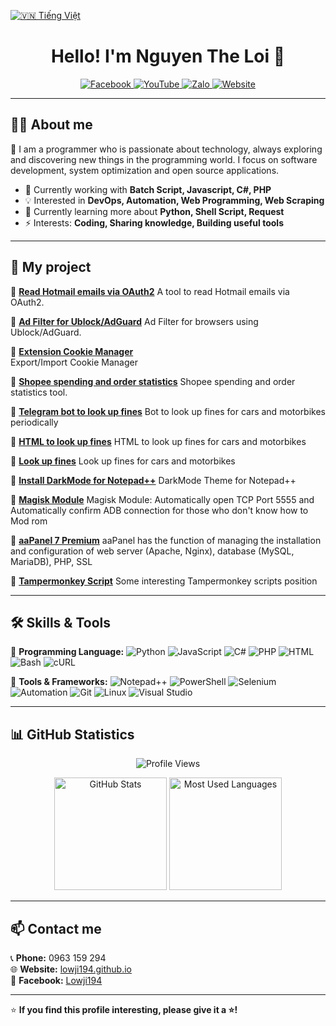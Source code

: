 [![🇻🇳 Tiếng Việt](https://img.shields.io/badge/Ngôn_ngữ-Tiếng_Việt-red?style=for-the-badge&logo=Google%20Translate)](README.md)
<h1 align="center">Hello! I'm Nguyen The Loi 👋</h1>

<p align="center">
 <a href="https://www.facebook.com/Lowji194/" target="_blank">
 <img src="https://img.shields.io/badge/Facebook-%231877F2.svg?style=for-the-badge&logo=facebook&logoColor=white" alt="Facebook">
 </a>
 <a href="http://youtube.com/lowji194" target="_blank">
 <img src="https://img.shields.io/badge/YouTube-%23FF0000.svg?style=for-the-badge&logo=youtube&logoColor=white" alt="YouTube">
 </a>
 <a href="https://zalo.me/0963159294" target="_blank">
<img src="https://img.shields.io/badge/Zalo-%230182CA.svg?style=for-the-badge&logo=web&logoColor=white" alt="Zalo">
</a>
<a href="https://lowji194.github.io/" target="_blank">
<img src="https://img.shields.io/badge/Website-%23000000.svg?style=for-the-badge&logo=web&logoColor=white" alt="Website">
</a>
</p>

---

## 👨‍💻 About me
🚀 I am a programmer who is passionate about technology, always exploring and discovering new things in the programming world. I focus on software development, system optimization and open source applications.

- 🔭 Currently working with **Batch Script, Javascript, C#, PHP**
- 💡 Interested in **DevOps, Automation, Web Programming, Web Scraping**
- 🌱 Currently learning more about **Python, Shell Script, Request**
- ⚡ Interests: **Coding, Sharing knowledge, Building useful tools**

---

## 💼 My project

🔹 **[Read Hotmail emails via OAuth2](https://theloi.io.vn/tools/)**
A tool to read Hotmail emails via OAuth2.

🔹 **[Ad Filter for Ublock/AdGuard](https://github.com/lowji194/AdsBlock-Filter)**
Ad Filter for browsers using Ublock/AdGuard.

🔹 **[Extension Cookie Manager](https://github.com/lowji194/Extension-Cookie-Manager)**  
Export/Import Cookie Manager

🔹 **[Shopee spending and order statistics](https://github.com/lowji194/Shopee-statistics)**
Shopee spending and order statistics tool.

🔹 **[Telegram bot to look up fines](https://github.com/lowji194/Bot-telegram-Tracuuphatnguoi)** 
Bot to look up fines for cars and motorbikes periodically

🔹 **[HTML to look up fines](https://github.com/lowji194/tracuuphatnguoi)** 
HTML to look up fines for cars and motorbikes

🔹 **[Look up fines](https://github.com/lowji194/tracuuphatnguoi)** 
Look up fines for cars and motorbikes

🔹 **[Install DarkMode for Notepad++](https://github.com/lowji194/Npp-1-Dark)**
DarkMode Theme for Notepad++

🔹 **[Magisk Module](https://github.com/lowji194/Module-Magisk)**
Magisk Module: Automatically open TCP Port 5555 and Automatically confirm ADB connection for those who don't know how to Mod rom

🔹 **[aaPanel 7 Premium](https://github.com/lowji194/aaPanel)**
aaPanel has the function of managing the installation and configuration of web server (Apache, Nginx), database (MySQL, MariaDB), PHP, SSL

🔹 **[Tampermonkey Script](https://github.com/lowji194/Tampermonkey)**
Some interesting Tampermonkey scripts position

---

## 🛠 Skills & Tools

🔹 **Programming Language:**
![Python](https://img.shields.io/badge/Python-%233776AB.svg?style=flat&logo=python&logoColor=white) 
![JavaScript](https://img.shields.io/badge/JavaScript-%23F7DF1E.svg?style=flat&logo=javascript&logoColor=black)
![C#](https://img.shields.io/badge/C%23-%23239120.svg?style=flat&logo=csharp&logoColor=white)
![PHP](https://img.shields.io/badge/PHP-%23777BB4.svg?style=flat&logo=php&logoColor=white)
![HTML](https://img.shields.io/badge/HTML-%23E34F26.svg?style=flat&logo=html5&logoColor=white)
![Bash](https://img.shields.io/badge/Bash-%234EAA25.svg?style=flat&logo=gnu-bash&logoColor=white)
![cURL](https://img.shields.io/badge/cURL-%23007EC6.svg?style=flat&logo=curl&logoColor=white)

🔹 **Tools & Frameworks:**
![Notepad++](https://img.shields.io/badge/Notepad++-%2388CC02.svg?style=flat&logo=notepad%2B%2B&logoColor=white)
![PowerShell](https://img.shields.io/badge/PowerShell-%23239120.svg?style=flat&logo=powershell&logoColor=white)
![Selenium](https://img.shields.io/badge/Selenium-%2343B02A.svg?style=flat&logo=selenium&logoColor=white)
![Automation](https://img.shields.io/badge/Automation-%23FF6F00.svg?style=flat&logo=robot-framework&logoColor=white)
![Git](https://img.shields.io/badge/Git-%23F05032.svg?style=flat&logo=git&logoColor=white)
![Linux](https://img.shields.io/badge/Linux-%23FCC624.svg?style=flat&logo=linux&logoColor=black)
![Visual Studio](https://img.shields.io/badge/Visual_Studio-%235C2D91.svg?style=flat&logo=visual-studio&logoColor=white)

---

## 📊 GitHub Statistics
<p align="center">
 <img src="https://komarev.com/ghpvc/?username=lowji194&color=orange&style=for-the-badge" alt="Profile Views">
</p>
<p align="center">
 <img height="180em" src="https://github-readme-stats.vercel.app/api?username=lowji194&show_icons=true&theme=radical" alt="GitHub Stats">
 <img height="180em" src="https://github-readme-stats.vercel.app/api/top-langs/?username=lowji194&layout=compact&theme=radical" alt="Most Used Languages">
</p>

---

## 📫 Contact me
📞 **Phone:** 0963 159 294  
🌐 **Website:** [lowji194.github.io](https://lowji194.github.io/)  
📌 **Facebook:** [Lowji194](https://www.facebook.com/Lowji194/)  

---

⭐ **If you find this profile interesting, please give it a ⭐!**
